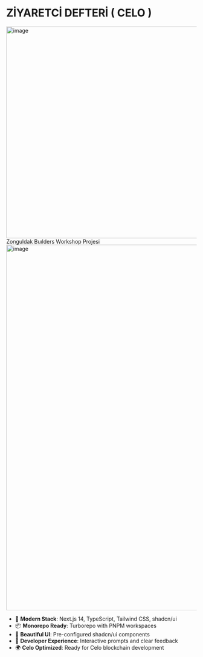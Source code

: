 # ZİYARETCİ DEFTERİ ( CELO )
<img width="1123" height="559" alt="image" src="https://github.com/user-attachments/assets/1713fe5d-93d8-4ff9-be29-fc8057b7bc4f" />
Zonguldak Buılders Workshop Projesi
<img width="1911" height="965" alt="image" src="https://github.com/user-attachments/assets/044e7cad-2d7c-4a23-b4d8-6d2ed60bf64e" />


- 🚀 **Modern Stack**: Next.js 14, TypeScript, Tailwind CSS, shadcn/ui
- 📦 **Monorepo Ready**: Turborepo with PNPM workspaces
- 🎨 **Beautiful UI**: Pre-configured shadcn/ui components
- 🔧 **Developer Experience**: Interactive prompts and clear feedback
- 🌍 **Celo Optimized**: Ready for Celo blockchain development

